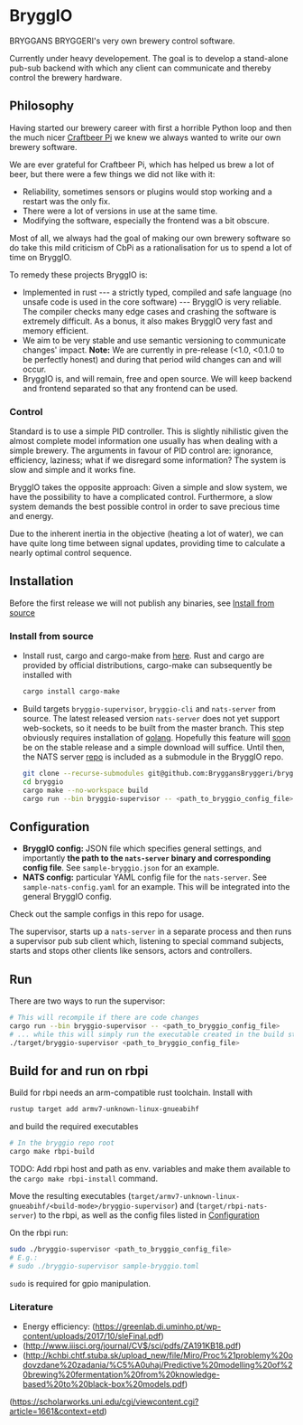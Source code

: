 # BryggIO

BRYGGANS BRYGGERI's very own brewery control software.

Currently under heavy developement.
The goal is to develop a stand-alone pub-sub backend with which any client can communicate and thereby control the brewery hardware.

## Philosophy

Having started our brewery career with first a horrible Python loop and then the much nicer [Craftbeer Pi](http://web.craftbeerpi.com/)
we knew we always wanted to write our own brewery software.

We are ever grateful for Craftbeer Pi, which has helped us brew a lot of beer,
but there were a few things we did not like with it:

- Reliability, sometimes sensors or plugins would stop working and a restart was the only fix.
- There were a lot of versions in use at the same time.
- Modifying the software, especially the frontend was a bit obscure.

Most of all, we always had the goal of making our own brewery software so do take this mild criticism of CbPi as a
rationalisation for us to spend a lot of time on BryggIO.

To remedy these projects BryggIO is:

- Implemented in rust --- a strictly typed, compiled and safe language (no unsafe code is used in the core software) ---
  BryggIO is very reliable. The compiler checks many edge cases and crashing the software is extremely difficult.
  As a bonus, it also makes BryggIO very fast and memory efficient.
- We aim to be very stable and use semantic versioning to communicate changes' impact.
  **Note:** We are currently in pre-release (<1.0, <0.1.0 to be perfectly honest) and during that period wild changes can and will occur.
- BryggIO is, and will remain, free and open source. We will keep backend and frontend separated so that any frontend can be used.

### Control

Standard is to use a simple PID controller. This is slightly nihilistic given the almost complete model information one usually has when dealing with a simple brewery.
The arguments in favour of PID control are: ignorance, efficiency, laziness; what if we disregard some information? The system is slow and simple and it works fine.

BryggIO takes the opposite approach: Given a simple and slow system, we have the possibility to have a complicated control. Furthermore, a slow system demands the best possible control in order to save precious time and energy.

Due to the inherent inertia in the objective (heating a lot of water), we can have quite long time between signal updates, providing time to calculate a nearly optimal control sequence.

## Installation

Before the first release we will not publish any binaries, see [Install from source](#install-from-source)

### Install from source

- Install rust, cargo and cargo-make from [here](https://www.rust-lang.org/tools/install).
  Rust and cargo are provided by official distributions, cargo-make can subsequently be installed with

  ```bash
  cargo install cargo-make
  ```

- Build targets `bryggio-supervisor`, `bryggio-cli` and `nats-server` from source.
  The latest released version `nats-server` does not yet support web-sockets, so it needs to be built from the master branch.
  This step obviously requires installation of [golang](https://golang.org/).
  Hopefully this feature will [soon](https://nats.io/about/) be on the stable release and a simple download will suffice.
  Until then, the NATS server [repo](https://github.com/nats-io/nats-server) is included as a submodule in the BryggIO repo.

  ```bash
  git clone --recurse-submodules git@github.com:BryggansBryggeri/bryggio.git bryggio
  cd bryggio
  cargo make --no-workspace build
  cargo run --bin bryggio-supervisor -- <path_to_bryggio_config_file>
  ```

## Configuration

- **BryggIO config:** JSON file which specifies general settings, and importantly **the path to the `nats-server` binary and corresponding config file**.
  See `sample-bryggio.json` for an example.
- **NATS config:** particular YAML config file for the `nats-server`.
  See `sample-nats-config.yaml` for an example.
  This will be integrated into the general BryggIO config.

Check out the sample configs in this repo for usage.

The supervisor, starts up a `nats-server` in a separate process and then runs a supervisor pub sub client which,
listening to special command subjects, starts and stops other clients like sensors, actors and controllers.

## Run

There are two ways to run the supervisor:

```bash
# This will recompile if there are code changes
cargo run --bin bryggio-supervisor -- <path_to_bryggio_config_file>
# ... while this will simply run the executable created in the build step.
./target/bryggio-supervisor <path_to_bryggio_config_file>
```

## Build for and run on rbpi

Build for rbpi needs an arm-compatible rust toolchain. Install with

```bash
rustup target add armv7-unknown-linux-gnueabihf
```

and build the required executables

```bash
# In the bryggio repo root
cargo make rbpi-build
```

TODO: Add rbpi host and path as env. variables and make them available to the `cargo make rbpi-install` command.

Move the resulting executables
(`target/armv7-unknown-linux-gnueabihf/<build-mode>/bryggio-supervisor`) and
(`target/rbpi-nats-server`)
to the rbpi, as well as the config files listed in [Configuration](#configuration)

On the rbpi run:

```bash
sudo ./bryggio-supervisor <path_to_bryggio_config_file>
# E.g.:
# sudo ./bryggio-supervisor sample-bryggio.toml
```

`sudo` is required for gpio manipulation.

### Literature

- Energy efficiency: (https://greenlab.di.uminho.pt/wp-content/uploads/2017/10/sleFinal.pdf)
- (http://www.iiisci.org/journal/CV$/sci/pdfs/ZA191KB18.pdf)
- (http://kchbi.chtf.stuba.sk/upload_new/file/Miro/Proc%21problemy%20odovzdane%20zadania/%C5%A0uhaj/Predictive%20modelling%20of%20brewing%20fermentation%20from%20knowledge-based%20to%20black-box%20models.pdf)

(https://scholarworks.uni.edu/cgi/viewcontent.cgi?article=1661&context=etd)
